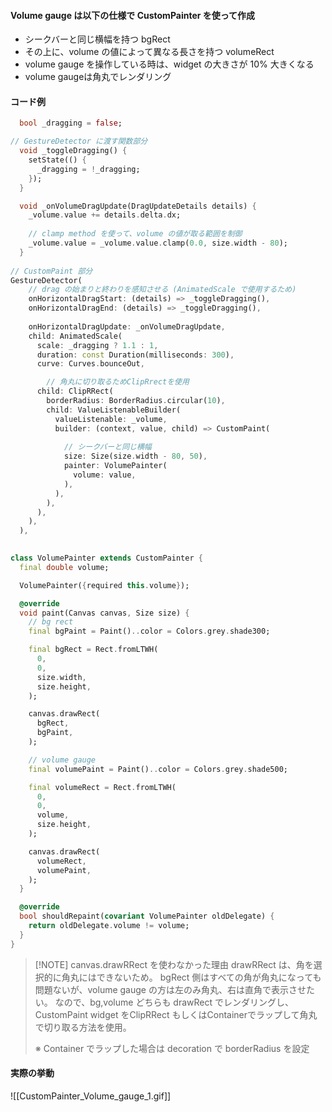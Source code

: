 
#### Volume gauge は以下の仕様で CustomPainter を使って作成
- シークバーと同じ横幅を持つ bgRect
- その上に、volume の値によって異なる長さを持つ volumeRect
- volume gauge を操作している時は、widget の大きさが 10% 大きくなる
- volume gaugeは角丸でレンダリング

#### コード例
```dart
  bool _dragging = false;

// GestureDetector に渡す関数部分
  void _toggleDragging() {
    setState(() {
      _dragging = !_dragging;
    });
  }

  void _onVolumeDragUpdate(DragUpdateDetails details) {
    _volume.value += details.delta.dx;
    
	// clamp method を使って、volume の値が取る範囲を制御
    _volume.value = _volume.value.clamp(0.0, size.width - 80); 
  }
  
// CustomPaint 部分
GestureDetector(
	// drag の始まりと終わりを感知させる (AnimatedScale で使用するため)
	onHorizontalDragStart: (details) => _toggleDragging(),
	onHorizontalDragEnd: (details) => _toggleDragging(),
	
	onHorizontalDragUpdate: _onVolumeDragUpdate,
	child: AnimatedScale(
	  scale: _dragging ? 1.1 : 1,
	  duration: const Duration(milliseconds: 300),
	  curve: Curves.bounceOut,

		// 角丸に切り取るためClipRrectを使用
	  child: ClipRRect( 
		borderRadius: BorderRadius.circular(10),
		child: ValueListenableBuilder(
		  valueListenable: _volume,
		  builder: (context, value, child) => CustomPaint(
		  
			// シークバーと同じ横幅
			size: Size(size.width - 80, 50),
			painter: VolumePainter(
			  volume: value,
			),
		  ),
		),
	  ),
	),
  ),
          

class VolumePainter extends CustomPainter {
  final double volume;

  VolumePainter({required this.volume});

  @override
  void paint(Canvas canvas, Size size) {
    // bg rect
    final bgPaint = Paint()..color = Colors.grey.shade300;

    final bgRect = Rect.fromLTWH(
      0,
      0,
      size.width,
      size.height,
    );

    canvas.drawRect(
      bgRect,
      bgPaint,
    );

    // volume gauge
    final volumePaint = Paint()..color = Colors.grey.shade500;

    final volumeRect = Rect.fromLTWH(
      0,
      0,
      volume,
      size.height,
    );

    canvas.drawRect(
      volumeRect,
      volumePaint,
    );
  }

  @override
  bool shouldRepaint(covariant VolumePainter oldDelegate) {
    return oldDelegate.volume != volume;
  }
}

```


> [!NOTE] canvas.drawRRect を使わなかった理由
>  drawRRect は、角を選択的に角丸にはできないため。
>  bgRect 側はすべての角が角丸になっても問題ないが、volume gauge の方は左のみ角丸、右は直角で表示させたい。
>  なので、bg,volume どちらも drawRect でレンダリングし、CustomPaint widget をClipRRect もしくはContainerでラップして角丸で切り取る方法を使用。
>  
>  ※ Container でラップした場合は decoration で borderRadius を設定


#### 実際の挙動
![[CustomPainter_Volume_gauge_1.gif]]